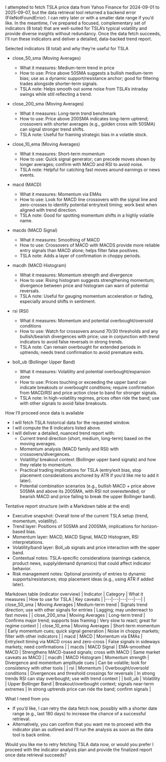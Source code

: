 I attempted to fetch TSLA price data from Yahoo Finance for 2024-09-01 to 2025-09-07, but the data retrieval tool returned a backend error (FileNotFoundError). I can retry later or with a smaller date range if you’d like. In the meantime, I’ve prepared a focused, complementary set of indicators (8 total) that are well-suited for TSLA’s typical volatility and provide diverse insights without redundancy. Once the data fetch succeeds, I’ll run these indicators and deliver a detailed, data-backed trend report.

Selected indicators (8 total) and why they’re useful for TSLA
- close_50_sma (Moving Averages)
  - What it measures: Medium-term trend in price
  - How to use: Price above 50SMA suggests a bullish medium-term bias; use as a dynamic support/resistance anchor; good for filtering trades alongside shorter-term signals.
  - TSLA note: Helps smooth out some noise from TSLA’s intraday swings while still reflecting a trend.

- close_200_sma (Moving Averages)
  - What it measures: Long-term trend benchmark
  - How to use: Price above 200SMA indicates long-term uptrend; crossovers with shorter averages (e.g., golden cross with 50SMA) can signal stronger trend shifts.
  - TSLA note: Useful for framing strategic bias in a volatile stock.

- close_10_ema (Moving Averages)
  - What it measures: Short-term momentum
  - How to use: Quick signal generator; can precede moves shown by longer averages; confirm with MACD and RSI to avoid noise.
  - TSLA note: Helpful for catching fast moves around earnings or news events.

- macd (MACD)
  - What it measures: Momentum via EMAs
  - How to use: Look for MACD line crossovers with the signal line and zero-crosses to identify potential entry/exit timing; work best when aligned with trend direction.
  - TSLA note: Good for spotting momentum shifts in a highly volatile name.

- macds (MACD Signal)
  - What it measures: Smoothing of MACD
  - How to use: Crossovers of MACD with MACDS provide more reliable entry signals than MACD alone; helps filter false positives.
  - TSLA note: Adds a layer of confirmation in choppy periods.

- macdh (MACD Histogram)
  - What it measures: Momentum strength and divergence
  - How to use: Rising histogram suggests strengthening momentum; divergence between price and histogram can warn of potential reversals.
  - TSLA note: Useful for gauging momentum acceleration or fading, especially around shifts in sentiment.

- rsi (RSI)
  - What it measures: Momentum and potential overbought/oversold conditions
  - How to use: Watch for crossovers around 70/30 thresholds and any bullish/bearish divergences with price; use in conjunction with trend indicators to avoid false reversals in strong trends.
  - TSLA note: Can remain overbought for extended periods in uptrends; needs trend confirmation to avoid premature exits.

- boll_ub (Bollinger Upper Band)
  - What it measures: Volatility and potential overbought/expansion zone
  - How to use: Prices touching or exceeding the upper band can indicate breakouts or overbought conditions; require confirmation from MACD/RSI and price action close to band for stronger signals.
  - TSLA note: In high-volatility regimes, prices often ride the band; use with other signals to avoid false breakouts.

How I’ll proceed once data is available
- I will fetch TSLA historical data for the requested window.
- I will compute the 8 indicators listed above.
- I will deliver a detailed, nuanced trend report with:
  - Current trend direction (short, medium, long-term) based on the moving averages.
  - Momentum analysis (MACD family and RSI) with crossovers/divergences.
  - Volatility/ breakout context (Bollinger upper band signals) and how they relate to momentum.
  - Practical trading implications for TSLA (entry/exit bias, stop placement considerations anchored by ATR if you’d like me to add it later).
  - Potential combination scenarios (e.g., bullish MACD + price above 50SMA and above its 200SMA, with RSI not overextended; or bearish MACD and price failing to break the upper Bollinger band).

Tentative report structure (with a Markdown table at the end)
- Executive snapshot: Overall tone of the current TSLA setup (trend, momentum, volatility).
- Trend layer: Positions of 50SMA and 200SMA; implications for horizon-based bias.
- Momentum layer: MACD, MACD Signal, MACD Histogram, RSI interpretations.
- Volatility/band layer: Boll_ub signals and price interaction with the upper band.
- Contextual notes: TSLA-specific considerations (earnings cadence, product news, supply/demand dynamics) that could affect indicator behavior.
- Risk management notes: Optional proximity of entries to dynamic supports/resistances; stop placement ideas (e.g., using ATR if added later).

Markdown table (indicator overview)
| Indicator | Category | What it measures | How to use for TSLA | Key caveats |
|---|---|---|---|---|
| close_50_sma | Moving Averages | Medium-term trend | Signals trend direction; use with other signals for entries | Lagging; may underreact to fast moves |
| close_200_sma | Moving Averages | Long-term trend | Confirms major trend; supports bias framing | Very slow to react; great for regime context |
| close_10_ema | Moving Averages | Short-term momentum | Early momentum cues; quick signal generation | Noise in choppy markets; filter with other indicators |
| macd | MACD | Momentum via EMAs | Entry/exit timing via MACD cross and zero-cross | False signals in sideways markets; need confirmations |
| macds | MACD Signal | EMA-smoothed MACD | Strengthens MACD-based signals; cross with MACD | Same market caveats as MACD |
| macdh | MACD Histogram | Momentum strength | Divergence and momentum amplitude cues | Can be volatile; look for consistency with other tools |
| rsi | Momentum | Overbought/oversold conditions | Divergences and threshold crossings for reversals | In strong trends RSI can stay overbought; use with trend context |
| boll_ub | Volatility | Upper Bollinger Band | Breakout/overbought context; signals near-term extremes | In strong uptrends price can ride the band; confirm signals |

What I need from you
- If you’d like, I can retry the data fetch now, possibly with a shorter date range (e.g., last 180 days) to increase the chance of a successful retrieval.
- Alternatively, you can confirm that you want me to proceed with the indicator plan as outlined and I’ll run the analysis as soon as the data tool is back online.

Would you like me to retry fetching TSLA data now, or would you prefer I proceed with the indicator analysis plan and provide the finalized report once data retrieval succeeds?